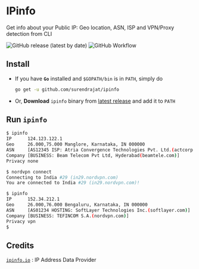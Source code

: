 # IPinfo

Get info about your Public IP: Geo location, ASN, ISP and VPN/Proxy detection from CLI

![GitHub release (latest by date)](https://img.shields.io/github/v/release/surendrajat/ipinfo?logo=github&labelColor=black) ![GitHub Workflow](https://img.shields.io/github/workflow/status/surendrajat/ipinfo/ipinfo/master?logo=github&labelColor=black)

## Install

- If you have **`Go`** installed and `$GOPATH/bin` is in `PATH`, simply do

    ```bash
    go get -u github.com/surendrajat/ipinfo
    ```

- Or, **Download** `ipinfo` binary from [latest release](https://github.com/Surendrajat/IPinfo/releases/latest) and add it to `PATH`

## Run `ipinfo`

```bash
$ ipinfo
IP      124.123.122.1
Geo     26.000,75.000 Manglore, Karnataka, IN 000000
ASN     [AS12345 ISP: Atria Convergence Technologies Pvt. Ltd.(actcorp.in)]
Company [BUSINESS: Beam Telecom Pvt Ltd, Hyderabad(beamtele.com)]
Privacy none

$ nordvpn connect
Connecting to India #29 (in29.nordvpn.com)
You are connected to India #29 (in29.nordvpn.com)!

$ ipinfo
IP      152.34.212.1
Geo     26.000,76.000 Bengaluru, Karnataka, IN 000000
ASN     [AS01234 HOSTING: SoftLayer Technologies Inc.(softlayer.com)]
Company [BUSINESS: TEFINCOM S.A.(nordvpn.com)]
Privacy vpn
$
```

## Credits

[`ipinfo.io`](https://ipinfo.io) : IP Address Data Provider
